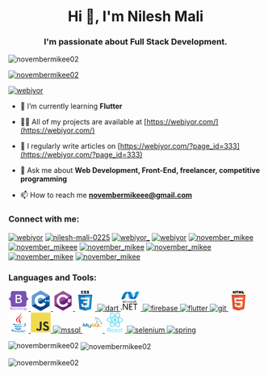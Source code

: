 <h1 align="center">Hi 👋, I'm Nilesh Mali</h1>
<h3 align="center">I'm passionate about Full Stack Development.</h3>

<p align="left"> <img src="https://komarev.com/ghpvc/?username=novembermikee02&label=Profile%20views&color=0e75b6&style=flat" alt="novembermikee02" /> </p>

<p align="left"> <a href="https://github.com/ryo-ma/github-profile-trophy"><img src="https://github-profile-trophy.vercel.app/?username=novembermikee02" alt="novembermikee02" /></a> </p>

<p align="left"> <a href="https://twitter.com/webiyor" target="blank"><img src="https://img.shields.io/twitter/follow/webiyor?logo=twitter&style=for-the-badge" alt="webiyor" /></a> </p>

- 🌱 I’m currently learning **Flutter**

- 👨‍💻 All of my projects are available at [https://webiyor.com/](https://webiyor.com/)

- 📝 I regularly write articles on [https://webiyor.com/?page_id=333](https://webiyor.com/?page_id=333)

- 💬 Ask me about **Web Development, Front-End, freelancer, competitive programming**

- 📫 How to reach me **novembermikeee@gmail.com**

<h3 align="left">Connect with me:</h3>
<p align="left">
<a href="https://twitter.com/webiyor" target="blank"><img align="center" src="https://raw.githubusercontent.com/rahuldkjain/github-profile-readme-generator/master/src/images/icons/Social/twitter.svg" alt="webiyor" height="30" width="40" /></a>
<a href="https://linkedin.com/in/nilesh-mali-0225" target="blank"><img align="center" src="https://raw.githubusercontent.com/rahuldkjain/github-profile-readme-generator/master/src/images/icons/Social/linked-in-alt.svg" alt="nilesh-mali-0225" height="30" width="40" /></a>
<a href="https://instagram.com/webiyor_" target="blank"><img align="center" src="https://raw.githubusercontent.com/rahuldkjain/github-profile-readme-generator/master/src/images/icons/Social/instagram.svg" alt="webiyor_" height="30" width="40" /></a>
<a href="https://www.youtube.com/c/webiyor" target="blank"><img align="center" src="https://raw.githubusercontent.com/rahuldkjain/github-profile-readme-generator/master/src/images/icons/Social/youtube.svg" alt="webiyor" height="30" width="40" /></a>
<a href="https://www.codechef.com/users/november_mikee" target="blank"><img align="center" src="https://cdn.jsdelivr.net/npm/simple-icons@3.1.0/icons/codechef.svg" alt="november_mikee" height="30" width="40" /></a>
<a href="https://www.hackerrank.com/november_mikeee" target="blank"><img align="center" src="https://raw.githubusercontent.com/rahuldkjain/github-profile-readme-generator/master/src/images/icons/Social/hackerrank.svg" alt="november_mikeee" height="30" width="40" /></a>
<a href="https://codeforces.com/profile/november_mikee" target="blank"><img align="center" src="https://raw.githubusercontent.com/rahuldkjain/github-profile-readme-generator/master/src/images/icons/Social/codeforces.svg" alt="november_mikee" height="30" width="40" /></a>
<a href="https://www.leetcode.com/november_mikee" target="blank"><img align="center" src="https://raw.githubusercontent.com/rahuldkjain/github-profile-readme-generator/master/src/images/icons/Social/leet-code.svg" alt="november_mikee" height="30" width="40" /></a>
<a href="https://www.hackerearth.com/november_mikee" target="blank"><img align="center" src="https://raw.githubusercontent.com/rahuldkjain/github-profile-readme-generator/master/src/images/icons/Social/hackerearth.svg" alt="november_mikee" height="30" width="40" /></a>
<a href="https://auth.geeksforgeeks.org/user/november_mikee" target="blank"><img align="center" src="https://raw.githubusercontent.com/rahuldkjain/github-profile-readme-generator/master/src/images/icons/Social/geeks-for-geeks.svg" alt="november_mikee" height="30" width="40" /></a>
</p>

<h3 align="left">Languages and Tools:</h3>
<p align="left"> <a href="https://getbootstrap.com" target="_blank" rel="noreferrer"> <img src="https://raw.githubusercontent.com/devicons/devicon/master/icons/bootstrap/bootstrap-plain-wordmark.svg" alt="bootstrap" width="40" height="40"/> </a> <a href="https://www.w3schools.com/cpp/" target="_blank" rel="noreferrer"> <img src="https://raw.githubusercontent.com/devicons/devicon/master/icons/cplusplus/cplusplus-original.svg" alt="cplusplus" width="40" height="40"/> </a> <a href="https://www.w3schools.com/cs/" target="_blank" rel="noreferrer"> <img src="https://raw.githubusercontent.com/devicons/devicon/master/icons/csharp/csharp-original.svg" alt="csharp" width="40" height="40"/> </a> <a href="https://www.w3schools.com/css/" target="_blank" rel="noreferrer"> <img src="https://raw.githubusercontent.com/devicons/devicon/master/icons/css3/css3-original-wordmark.svg" alt="css3" width="40" height="40"/> </a> <a href="https://dart.dev" target="_blank" rel="noreferrer"> <img src="https://www.vectorlogo.zone/logos/dartlang/dartlang-icon.svg" alt="dart" width="40" height="40"/> </a> <a href="https://dotnet.microsoft.com/" target="_blank" rel="noreferrer"> <img src="https://raw.githubusercontent.com/devicons/devicon/master/icons/dot-net/dot-net-original-wordmark.svg" alt="dotnet" width="40" height="40"/> </a> <a href="https://firebase.google.com/" target="_blank" rel="noreferrer"> <img src="https://www.vectorlogo.zone/logos/firebase/firebase-icon.svg" alt="firebase" width="40" height="40"/> </a> <a href="https://flutter.dev" target="_blank" rel="noreferrer"> <img src="https://www.vectorlogo.zone/logos/flutterio/flutterio-icon.svg" alt="flutter" width="40" height="40"/> </a> <a href="https://git-scm.com/" target="_blank" rel="noreferrer"> <img src="https://www.vectorlogo.zone/logos/git-scm/git-scm-icon.svg" alt="git" width="40" height="40"/> </a> <a href="https://www.w3.org/html/" target="_blank" rel="noreferrer"> <img src="https://raw.githubusercontent.com/devicons/devicon/master/icons/html5/html5-original-wordmark.svg" alt="html5" width="40" height="40"/> </a> <a href="https://www.java.com" target="_blank" rel="noreferrer"> <img src="https://raw.githubusercontent.com/devicons/devicon/master/icons/java/java-original.svg" alt="java" width="40" height="40"/> </a> <a href="https://developer.mozilla.org/en-US/docs/Web/JavaScript" target="_blank" rel="noreferrer"> <img src="https://raw.githubusercontent.com/devicons/devicon/master/icons/javascript/javascript-original.svg" alt="javascript" width="40" height="40"/> </a> <a href="https://www.microsoft.com/en-us/sql-server" target="_blank" rel="noreferrer"> <img src="https://www.svgrepo.com/show/303229/microsoft-sql-server-logo.svg" alt="mssql" width="40" height="40"/> </a> <a href="https://www.mysql.com/" target="_blank" rel="noreferrer"> <img src="https://raw.githubusercontent.com/devicons/devicon/master/icons/mysql/mysql-original-wordmark.svg" alt="mysql" width="40" height="40"/> </a> <a href="https://reactjs.org/" target="_blank" rel="noreferrer"> <img src="https://raw.githubusercontent.com/devicons/devicon/master/icons/react/react-original-wordmark.svg" alt="react" width="40" height="40"/> </a> <a href="https://www.selenium.dev" target="_blank" rel="noreferrer"> <img src="https://raw.githubusercontent.com/detain/svg-logos/780f25886640cef088af994181646db2f6b1a3f8/svg/selenium-logo.svg" alt="selenium" width="40" height="40"/> </a> <a href="https://spring.io/" target="_blank" rel="noreferrer"> <img src="https://www.vectorlogo.zone/logos/springio/springio-icon.svg" alt="spring" width="40" height="40"/> </a> </p>

<p><img align="left" src="https://github-readme-stats.vercel.app/api/top-langs?username=novembermikee02&show_icons=true&locale=en&layout=compact" alt="novembermikee02" /></p>

<p>&nbsp;<img align="center" src="https://github-readme-stats.vercel.app/api?username=novembermikee02&show_icons=true&locale=en" alt="novembermikee02" /></p>

<p><img align="center" src="https://github-readme-streak-stats.herokuapp.com/?user=novembermikee02&" alt="novembermikee02" /></p>
